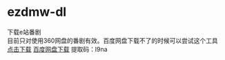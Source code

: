 # ezdmw-dl   
下载e站番剧   
目前只对使用360网盘的番剧有效。百度网盘下载不了的时候可以尝试这个工具   
[点击下载](https://github.com/hu10xiaorui/ezdmw-dl/releases/download/v0.2/e.exe)
[百度网盘下载](https://pan.baidu.com/s/1YkcGbHl6guWP_9I9O6pqCg)
提取码：l9na
